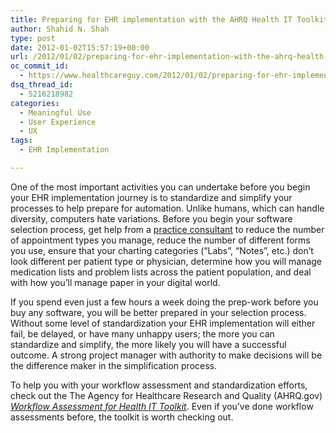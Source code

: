 ```yaml
---
title: Preparing for EHR implementation with the AHRQ Health IT Toolkit for Workflow Assessment
author: Shahid N. Shah
type: post
date: 2012-01-02T15:57:19+00:00
url: /2012/01/02/preparing-for-ehr-implementation-with-the-ahrq-health-it-toolkit-for-workflow-assessment/
oc_commit_id:
  - https://www.healthcareguy.com/2012/01/02/preparing-for-ehr-implementation-with-the-ahrq-health-it-toolkit-for-workflow-assessment/1478770777
dsq_thread_id:
  - 5216218982
categories:
  - Meaningful Use
  - User Experience
  - UX
tags:
  - EHR Implementation

---
```

One of the most important activities you can undertake before you begin your EHR implementation journey is to standardize and simplify your processes to help prepare for automation. Unlike humans, which can handle diversity, computers hate variations. Before you begin your software selection process, get help from a <a href="https://www.healthcareguy.com/2010/09/17/how-to-pick-it-consultants-for-various-technical-tasks/" target="_blank">practice consultant</a> to reduce the number of appointment types you manage, reduce the number of different forms you use, ensure that your charting categories (“Labs”, “Notes”, etc.) don’t look different per patient type or physician, determine how you will manage medication lists and problem lists across the patient population, and deal with how you’ll manage paper in your digital world. 

If you spend even just a few hours a week doing the prep-work before you buy any software, you will be better prepared in your selection process. Without some level of standardization your EHR implementation will either fail, be delayed, or have many unhappy users; the more you can standardize and simplify, the more likely you will have a successful outcome. A strong project manager with authority to make decisions will be the difference maker in the simplification process.

To help you with your workflow assessment and standardization efforts, check out the The Agency for Healthcare Research and Quality (AHRQ.gov) <a href="http://healthit.ahrq.gov/workflow" target="_blank"><em>Workflow Assessment for Health IT Toolkit</em></a>. Even if you’ve done workflow assessments before, the toolkit is worth checking out.